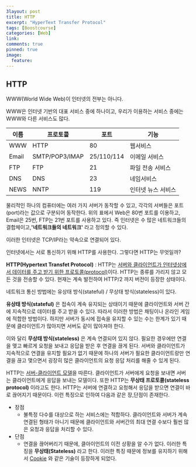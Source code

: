```yaml
---
3layout: post
title: HTTP
excerpt: "HyperText Transfer Protocol"
tags: [Boostcourse]
categories: [Web]
link:
comments: true
pinned: true
image:
  feature:
---
```


## HTTP

WWW(World Wide Web)이 인터넷의 전부는 아니다.

WWW은 인터넷 기반의 대표 서비스 중에 하나이고, 우리가 이용하는 서비스 중에는 WWW와 다른 서비스도 많다.

| 이름  | 프로토콜       | 포트       | 기능               |
| ----- | -------------- | ---------- | ------------------ |
| WWW   | HTTP           | 80         | 웹서비스           |
| Email | SMTP/POP3/IMAP | 25/110/114 | 이메일 서비스      |
| FTP   | FTP            | 21         | 파일 전송 서비스   |
| DNS   | DNS            | 23         | 네임서비스         |
| NEWS  | NNTP           | 119        | 인터넷 뉴스 서비스 |

물리적인 하나의 컴퓨터에는 여러 가지 서버가 동작할 수 있고, 각각의 서버들은 포트(port)라는 값으로 구분되어 동작한다. 위의 표에서 Web은 80번 포트를 이용하고, Email은 25번, FTP는 21번 포트를 사용하고 있다. 즉 인터넷은 수 많은 네트워크들의 결합체이고,**'네트워크들의 네트워크'** 라고 정의할 수 있다.

이러한 인터넷은 TCP/IP라는 약속으로 연결되어 있다.

인터넷에서는 서로 통신하기 위해 HTTP를 사용한다. 그렇다면 HTTP는 무엇일까?

**HTTP(Hypertext Transfet Protocol)** : HTTP는 <u>서버와 클라이언트가 인터넷상에서 데이터를 주고 받기 위한 프로토콜(protocol)</u>이다. HTTP는 종류를 가리지 않고 모든 것을 전송할 수 있다. 현재는 계속 발전하여 HTTP/2 까지 버전이 등장한 상태이다. 



네트워크 통신 방법에는 유상태 방식(stateful) / 무상태 방식(stateless)이 있다. 

**유상태 방식(stateful)** 은 접속이 계속 유지되는 상태이기 때문에 클라이언트와 서버 간에 지속적으로 데이터를 주고 받을 수 있다. 따라서 이러한 방법은 채팅이나 온라인 게임에 적합한 방법이다. 하지만 서버가 동시에 접속을 유지할 수 있는 수는 한계가 있기 때문에 클라이언트가 많아지면 서버도 같이 많아져야 한다. 



이와 달리 **무상태 방식(stateless)** 은 계속 연결되어 있지 않다. 필요한 경우에만 연결을 맺고 빠르게 요청을 보내고 응답을 받은 후 연결을 끊게 된다. 서버와 클라이언트가 지속적으로 연결을 유지할 필요가 없기 때문에 하나의 서버가 필요한 클라이언트랑만 연결을 끊고 맺으면서 굉장히 많은 클라이언트의 요청 응답 처리를 해줄 수 있게 된다. 



HTTP는 <u>서버-클라이언트 모델</u>을 따른다. 클라이언트가 서버에게 요청을 보내면 서버는 클라이언트에게 응답을 보내는 모델이다. 또한 HTTP는 **무상태 프로토콜(stateless protocol)** 이라고도 한다. HTTP는 서버에 연결하고 요청해서 응답을 받으면 연결이 바로 끊어지기 때문이다. 이런 특징으로 인하여 다음과 같은 장,단점이 존재한다.

- 장점
  - 불특정 다수를 대상으로 하는 서비스에는 적합하다. 클라이언트와 서버가 계속 연결된 형태가 아니기 때문에 클라이언트와 서버간의 최대 연결 수보다 훨씬 많은 요청과 응답을 처리할 수 있다.
- 단점
  - 연결을 끊어버리기 때문에, 클아이언트의 이전 상황을 알 수가 없다. 이러한 특징을 **무상태(Stateless)** 라고 한다. 이러한 특징 때문에 정보를 유지하기 위해서 <u>Cookie</u> 와 같은 기술이 등장하게 되었다.









 



